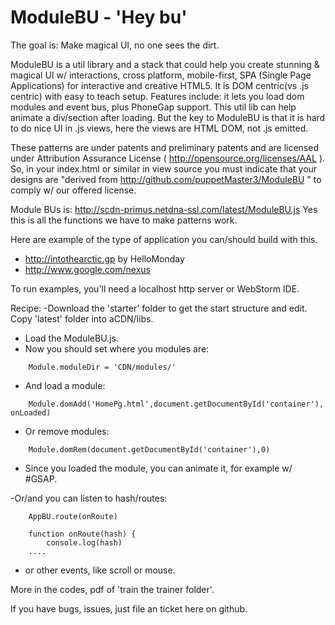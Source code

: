 # ModuleBU - 'Hey bu'

 The goal is: Make magical UI, no one sees the dirt.

ModuleBU is a util library and a stack that could help you create stunning & magical UI w/ interactions,
    cross platform, mobile-first, SPA (Single Page Applications) for interactive and creative HTML5.
It is DOM centric(vs .js centric) with easy to teach setup.  Features include: it lets you load dom modules and event bus, plus PhoneGap support.
This util lib can help animate a div/section after loading. But the key to ModuleBU is that it is hard to do nice UI in .js views, here the views are HTML DOM, not .js emitted.

These patterns are under patents and preliminary patents and are licensed under Attribution Assurance License (  http://opensource.org/licenses/AAL ).
So, in your index.html or similar in view source you must indicate that your designs are
"derived from http://github.com/puppetMaster3/ModuleBU " to comply w/ our offered license.

Module BUs is:
    http://scdn-primus.netdna-ssl.com/latest/ModuleBU.js
Yes this is all the functions we have to make patterns work.

Here are example of the type of application you can/should build with this.
- http://intothearctic.gp by HelloMonday
- http://www.google.com/nexus

To run examples, you'll need a localhost http server or WebStorm IDE.

Recipe:
-Download the 'starter' folder to get the start structure and edit. Copy 'latest' folder into aCDN/libs.
- Load the ModuleBU.js.
- Now you should set where you modules are:

```
    Module.moduleDir = 'CDN/modules/'
```
- And load a module:

```
    Module.domAdd('HomePg.html',document.getDocumentById('container'), onLoaded)
```
- Or remove modules:

```
    Module.domRem(document.getDocumentById('container'),0)
```
- Since you loaded the module, you can animate it, for example w/ #GSAP.

-Or/and you can listen to hash/routes:

```
    AppBU.route(onRoute)

    function onRoute(hash) {
        console.log(hash)
    ....
```
- or other events, like scroll or mouse.

More in the codes, pdf of 'train the trainer folder'.

If you have bugs, issues, just file an ticket here on github.
